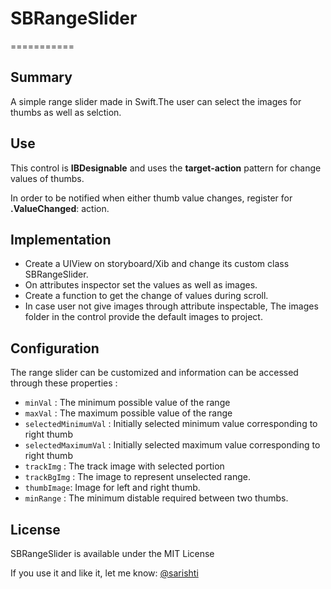 # SBRangeSlider
===========

## Summary
A simple range slider made in Swift.The user can select the images for thumbs as well as selction.


## Use
This control is **IBDesignable** and uses the **target-action** pattern for change values of thumbs.

In order to be notified when either thumb value changes, register for **.ValueChanged**: action.


## Implementation

- Create a UIView on storyboard/Xib and change its custom class SBRangeSlider.
- On attributes inspector set the values as well as images. 
- Create a function to get the change of values during scroll.
- In case user not give images through attribute inspectable, The images folder in the control provide the default images to project.

## Configuration

The range slider can be customized and information can be accessed through these properties :

+ `minVal` : The minimum possible value of the range
+ `maxVal` : The maximum possible value of the range
+ `selectedMinimumVal` : Initially selected minimum value corresponding to right thumb
+ `selectedMaximumVal` : Initially selected maximum value corresponding to right thumb
+ `trackImg` : The track image with selected portion
+ `trackBgImg` : The image to represent unselected range.
+ `thumbImage`: Image for left and right thumb.
+ `minRange` : The minimum distable required between two thumbs.

## License
SBRangeSlider is available under the MIT License

If you use it and like it, let me know: 
[@sarishti](sarishti09@gmail.com)

